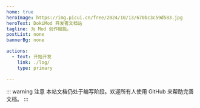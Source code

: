 ```yaml
---
home: true
heroImage: https://img.picui.cn/free/2024/10/13/670bc3c59d583.jpg
heroText: DokiMod 开发者文档站
tagline: 为 Mod 创作赋能。
postList: none
bannerBg: none

actions:
  - text: 开始开发
    link: ./log/
    type: primary

---
```


::: warning 注意
本站文档仍处于编写阶段。欢迎所有人使用 GitHub 来帮助完善文档。
:::